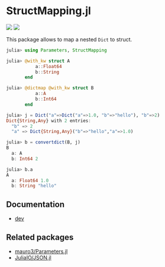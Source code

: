 # StructMapping.jl

[![][docs-dev-img]][docs-dev-url] [![][travis-img]][travis-url]

This package allows to map a nested `Dict` to struct.
```julia
julia> using Parameters, StructMapping

julia> @with_kw struct A
           a::Float64
           b::String
       end

julia> @dictmap @with_kw struct B
           a::A
           b::Int64
       end

julia> j = Dict("a"=>Dict("a"=>1.0, "b"=>"hello"), "b"=>2)
Dict{String,Any} with 2 entries:
  "b" => 2
  "a" => Dict{String,Any}("b"=>"hello","a"=>1.0)

julia> b = convertdict(B, j)
B
  a: A
  b: Int64 2

julia> b.a
A
  a: Float64 1.0
  b: String "hello"
```

## Documentation
* [dev][docs-dev-url]

## Related packages
* [mauro3/Parameters.jl](https://github.com/mauro3/Parameters.jl)
* [JuliaIO/JSON.jl](https://github.com/JuliaIO/JSON.jl)

[docs-dev-img]: https://img.shields.io/badge/docs-dev-blue.svg
[docs-dev-url]: https://matsueushi.github.io/StructMapping.jl/dev

[travis-img]: https://travis-ci.org/matsueushi/StructMapping.jl.svg?branch=master
[travis-url]: https://travis-ci.org/matsueushi/StructMapping.jl
